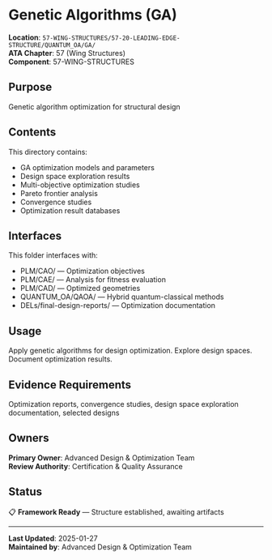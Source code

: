 # Genetic Algorithms (GA)

**Location**: `57-WING-STRUCTURES/57-20-LEADING-EDGE-STRUCTURE/QUANTUM_OA/GA/`  
**ATA Chapter**: 57 (Wing Structures)  
**Component**: 57-WING-STRUCTURES

## Purpose

Genetic algorithm optimization for structural design

## Contents

This directory contains:

- GA optimization models and parameters
- Design space exploration results
- Multi-objective optimization studies
- Pareto frontier analysis
- Convergence studies
- Optimization result databases

## Interfaces

This folder interfaces with:

- PLM/CAO/ — Optimization objectives
- PLM/CAE/ — Analysis for fitness evaluation
- PLM/CAD/ — Optimized geometries
- QUANTUM_OA/QAOA/ — Hybrid quantum-classical methods
- DELs/final-design-reports/ — Optimization documentation

## Usage

Apply genetic algorithms for design optimization. Explore design spaces. Document optimization results.

## Evidence Requirements

Optimization reports, convergence studies, design space exploration documentation, selected designs

## Owners

**Primary Owner**: Advanced Design & Optimization Team  
**Review Authority**: Certification & Quality Assurance

## Status

📋 **Framework Ready** — Structure established, awaiting artifacts

---

**Last Updated**: 2025-01-27  
**Maintained by**: Advanced Design & Optimization Team

